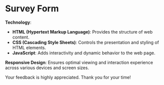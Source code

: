 # Survey Form 

**Technology**: 
- **HTML (Hypertext Markup Language)**: Provides the structure of web content.
- **CSS (Cascading Style Sheets)**: Controls the presentation and styling of HTML elements.
- **JavaScript**: Adds interactivity and dynamic behavior to the web page.

**Responsive Design**: Ensures optimal viewing and interaction experience across various devices and screen sizes.

Your feedback is highly appreciated. Thank you for your time!
